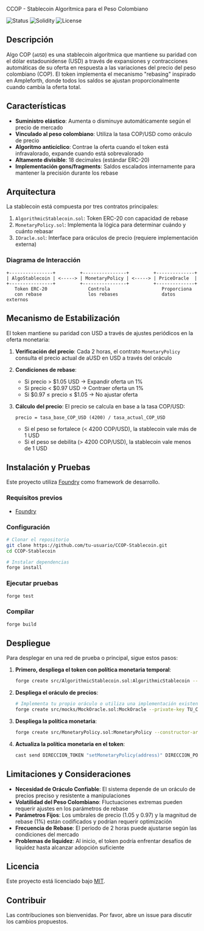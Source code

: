 CCOP - Stablecoin Algorítmica para el Peso Colombiano

![Status](https://img.shields.io/badge/status-prototipo-yellow)
![Solidity](https://img.shields.io/badge/Solidity-0.8.24-blue)
![License](https://img.shields.io/badge/license-MIT-green)

## Descripción

Algo COP (`aUSD`) es una stablecoin algorítmica que mantiene su paridad con el dólar estadounidense (USD) a través de expansiones y contracciones automáticas de su oferta en respuesta a las variaciones del precio del peso colombiano (COP). El token implementa el mecanismo "rebasing" inspirado en Ampleforth, donde todos los saldos se ajustan proporcionalmente cuando cambia la oferta total.

## Características

- **Suministro elástico**: Aumenta o disminuye automáticamente según el precio de mercado
- **Vinculado al peso colombiano**: Utiliza la tasa COP/USD como oráculo de precio
- **Algoritmo anticíclico**: Contrae la oferta cuando el token está infravalorado, expande cuando está sobrevalorado
- **Altamente divisible**: 18 decimales (estándar ERC-20)
- **Implementación gons/fragments**: Saldos escalados internamente para mantener la precisión durante los rebase

## Arquitectura

La stablecoin está compuesta por tres contratos principales:

1. `AlgorithmicStablecoin.sol`: Token ERC-20 con capacidad de rebase
2. `MonetaryPolicy.sol`: Implementa la lógica para determinar cuándo y cuánto rebasar
3. `IOracle.sol`: Interface para oráculos de precio (requiere implementación externa)

### Diagrama de Interacción

```
+----------------+         +----------------+         +--------------+
| AlgoStablecoin | <-----> | MonetaryPolicy | <-----> | PriceOracle  |
+----------------+         +----------------+         +--------------+
   Token ERC-20               Controla                   Proporciona
   con rebase                 los rebases                datos externos
```

## Mecanismo de Estabilización

El token mantiene su paridad con USD a través de ajustes periódicos en la oferta monetaria:

1. **Verificación del precio**: Cada 2 horas, el contrato `MonetaryPolicy` consulta el precio actual de aUSD en USD a través del oráculo

2. **Condiciones de rebase**:
   - Si precio > $1.05 USD → Expandir oferta un 1%
   - Si precio < $0.97 USD → Contraer oferta un 1%
   - Si $0.97 ≤ precio ≤ $1.05 → No ajustar oferta

3. **Cálculo del precio**:
   El precio se calcula en base a la tasa COP/USD:
   ```
   precio = tasa_base_COP_USD (4200) / tasa_actual_COP_USD
   ```
   - Si el peso se fortalece (< 4200 COP/USD), la stablecoin vale más de 1 USD
   - Si el peso se debilita (> 4200 COP/USD), la stablecoin vale menos de 1 USD

## Instalación y Pruebas

Este proyecto utiliza [Foundry](https://book.getfoundry.sh/) como framework de desarrollo.

### Requisitos previos

- [Foundry](https://book.getfoundry.sh/getting-started/installation)

### Configuración

```bash
# Clonar el repositorio
git clone https://github.com/tu-usuario/CCOP-Stablecoin.git
cd CCOP-Stablecoin

# Instalar dependencias
forge install
```

### Ejecutar pruebas

```bash
forge test
```

### Compilar

```bash
forge build
```

## Despliegue

Para desplegar en una red de prueba o principal, sigue estos pasos:

1. **Primero, despliega el token con política monetaria temporal**:
   ```bash
   forge create src/AlgorithmicStablecoin.sol:AlgorithmicStablecoin --constructor-args 0x0000000000000000000000000000000000000000 --private-key TU_CLAVE_PRIVADA --rpc-url TU_RPC_URL
   ```

2. **Despliega el oráculo de precios**:
   ```bash
   # Implementa tu propio oráculo o utiliza una implementación existente
   forge create src/mocks/MockOracle.sol:MockOracle --private-key TU_CLAVE_PRIVADA --rpc-url TU_RPC_URL
   ```

3. **Despliega la política monetaria**:
   ```bash
   forge create src/MonetaryPolicy.sol:MonetaryPolicy --constructor-args DIRECCION_TOKEN DIRECCION_ORACULO --private-key TU_CLAVE_PRIVADA --rpc-url TU_RPC_URL
   ```

4. **Actualiza la política monetaria en el token**:
   ```bash
   cast send DIRECCION_TOKEN "setMonetaryPolicy(address)" DIRECCION_POLITICA --private-key TU_CLAVE_PRIVADA --rpc-url TU_RPC_URL
   ```

## Limitaciones y Consideraciones

- **Necesidad de Oráculo Confiable**: El sistema depende de un oráculo de precios preciso y resistente a manipulaciones
- **Volatilidad del Peso Colombiano**: Fluctuaciones extremas pueden requerir ajustes en los parámetros de rebase
- **Parámetros Fijos**: Los umbrales de precio (1.05 y 0.97) y la magnitud de rebase (1%) están codificados y podrían requerir optimización
- **Frecuencia de Rebase**: El periodo de 2 horas puede ajustarse según las condiciones del mercado
- **Problemas de liquidez**: Al inicio, el token podría enfrentar desafíos de liquidez hasta alcanzar adopción suficiente

## Licencia

Este proyecto está licenciado bajo [MIT](LICENSE).

## Contribuir

Las contribuciones son bienvenidas. Por favor, abre un issue para discutir los cambios propuestos.
